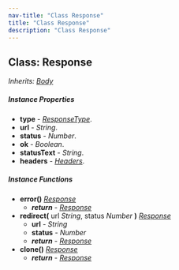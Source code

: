 ```yaml
---
nav-title: "Class Response"
title: "Class Response"
description: "Class Response"
---
```

## Class: Response  
_Inherits:_ [_Body_](Body.md)

##### Instance Properties
 - **type** - [_ResponseType_](ResponseType.md).
 - **url** - _String_.
 - **status** - _Number_.
 - **ok** - _Boolean_.
 - **statusText** - _String_.
 - **headers** - [_Headers_](Headers.md).

##### Instance Functions
 - **error()** [_Response_](Response.md)
   - _**return**_ - [_Response_](Response.md)
 - **redirect(** url _String_, status _Number_ **)** [_Response_](Response.md)
   - **url** - _String_
   - **status** - _Number_
   - _**return**_ - [_Response_](Response.md)
 - **clone()** [_Response_](Response.md)
   - _**return**_ - [_Response_](Response.md)